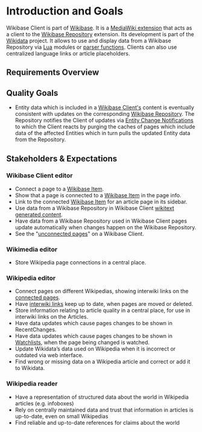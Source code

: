 # Introduction and Goals

Wikibase Client is part of [Wikibase](../../Introduction_and_Goals.md). It is a [MediaWiki extension](../../Glossary.md#mediawiki-extension) that acts as a client to the [Wikibase Repository](../WikibaseRepo/01-Introduction_and_Goals.md) extension. Its development is part of the [Wikidata](../../Glossary.md#wikidata) project. It allows to use and display data from a Wikibase Repository via [Lua](../../Glossary.md#lua) modules or [parser functions](../../Glossary.md#parser-function). Clients can also use centralized language links or article placeholders.

## Requirements Overview

## Quality Goals

- Entity data which is included in a [Wikibase Client's](../overall/../../Glossary.md#wikibase-client) content is eventually consistent with updates on the corresponding [Wikibase Repository](../../Glossary.md#wikibase-repository). The Repository notifies the Client of updates via [Entity Change Notifications](./06-Runtime_View.md#entity-change-notifications) to which the Client reacts by purging the caches of pages which include data of the affected Entities which in turn pulls the updated Entity data from the Repository.

## Stakeholders & Expectations

### Wikibase Client editor

- Connect a page to a [Wikibase Item](../../Glossary.md#item).
- Show that a page is connected to a [Wikibase Item](../../Glossary.md#item) in the page info.
- Link to the connected [Wikibase Item](../../Glossary.md#item) for an article page in its sidebar.
- Use data from a Wikibase Repository in Wikibase Client [wikitext generated content](../overall/../../Glossary.md#wikitext-generated-content).
- Have data from a Wikibase Repository used in Wikibase Client pages update automatically when changes happen on the Wikibase Repository.
- See the "[unconnected pages](../../Glossary.md#connected-pages)" on a Wikibase Client.

### Wikimedia editor

- Store Wikipedia page connections in a central place.

### Wikipedia editor

- Connect pages on different Wikipedias, showing interwiki links on the [connected pages](../../Glossary.md#connected-pages).
- Have [interwiki links](../../Glossary.md#interwiki-links) keep up to date, when pages are moved or deleted.
- Store information relating to article quality in a central place, for use in interwiki links on the Articles.
- Have data updates which cause pages changes to be shown in RecentChanges.
- Have data updates which cause pages changes to be shown in [Watchlists](../../Glossary.md#watchlist), when the page being changed is watched.
- Update Wikidata’s data used on Wikipedia when it is incorrect or outdated via web interface.
- Find wrong or missing data on a Wikipedia article and correct or add it to Wikidata.

### Wikipedia reader

- Have a representation of structured data about the world in Wikipedia articles (e.g. infoboxes)
- Rely on centrally maintained data and trust that information in articles is up-to-date, even on small Wikipedias
- Find reliable and up-to-date references for claims about the world
